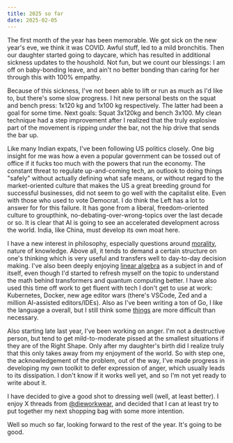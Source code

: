 ```yaml
---
title: 2025 so far
date: 2025-02-05
---
```

The first month of the year has been memorable. We got sick on the new year's
eve, we think it was COVID. Awful stuff, led to a mild bronchitis. Then our
daughter started going to daycare, which has resulted in additional sickness
updates to the houshold. Not fun, but we count our blessings: I am off on
baby-bonding leave, and ain't no better bonding than caring for her through
this with 100% empathy.

Because of this sickness, I've not been able to lift or run as much as I'd like
to, but there's some slow progress. I hit new  personal bests on the squat and
bench press: 1x120 kg and 1x100 kg respectively. The latter had been a goal for
some time. Next goals: Squat 3x120kg and bench 3x100. My clean technique had a
step improvement after I realized that the truly explosive part of the movement
is ripping _under_ the bar, not the hip drive that sends the bar up.

Like many Indian expats, I've been following US politics closely. One big
insight for me was how a even a popular government can be tossed out of office
if it fucks too much with the powers that run the economy. The constant threat
to regulate up-and-coming tech, an outlook to doing things "safely" without
actually defining what safe means, or without regard to the market-oriented
culture that makes the US a great breeding ground for successful businesses,
did not seem to go well with the capitalist elite. Even with those who used to
vote Democrat. I do think the Left has a lot to answer for for this failure. It
has gone from a liberal, freedom-oriented culture to groupthink,
no-debating-over-wrong-topics over the last decade or so. It is clear that AI
is going to see an accelerated development across the world. India, like China,
must develop its own moat here.

I have a new interest in philosophy, especially questions around
[morality](https://www.amazon.com/Justice-Whats-Right-Thing-Do/dp/0374532508),
nature of knowledge. Above all, it tends to demand a certain structure on
one's thinking which is very useful and transfers well to day-to-day decision
making.  I've also been deeply enjoying [linear
algebra](https://ocw.mit.edu/courses/18-06-linear-algebra-spring-2010/video_galleries/video-lectures/)
as a subject in and of itself, even though I'd started to refresh myself on
the topic to understand the math behind transformers and quantum computing
better.  I have also used this time off work to get fluent with tech I don't
get to use at work: Kubernetes, Docker, new age editor wars (there's VSCode,
Zed and a million AI-assisted editors/IDEs). Also as I've been writing a ton
of Go, I like the language a overall, but I still think some
[things](https://stackoverflow.com/questions/10510691/how-to-check-whether-a-file-or-directory-exists)
are more difficult than necessary.

Also starting late last year, I've been working on anger. I'm not a destructive
person, but tend to get mild-to-moderate pissed at the smallest situations if
they are of the Right Shape. Only after my daughter's birth did I realize truly
that this only takes away from my enjoyment of the world. So with step one, the
acknowledgement of the problem, out of the way, I've made progress in
developing my own toolkit to defer expression of anger, which usually leads to
its dissipation. I don't know if it works well yet, and so I'm not yet ready to
write about it.

I have decided to give a good shot to dressing well (well, at least better). I
enjoy X threads from [@dieworkwear](https://dieworkwear.com/), and decided that
I can at least try to put together my next shopping bag with some more
intention.

Well so much so far, looking forward to the rest of the year. It's going to be
good.



